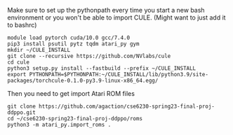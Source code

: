 Make sure to set up the pythonpath every time you start a new bash environment or you won't be able to import CULE. (Might want to just add it to bashrc)

```
module load pytorch cuda/10.0 gcc/7.4.0
pip3 install psutil pytz tqdm atari_py gym
mkdir ~/CULE_INSTALL
git clone --recursive https://github.com/NVlabs/cule
cd cule
python3 setup.py install --fastbuild --prefix ~/CULE_INSTALL
export PYTHONPATH=$PYTHONPATH:~/CULE_INSTALL/lib/python3.9/site-packages/torchcule-0.1.0-py3.9-linux-x86_64.egg/
```

Then you need to get import Atari ROM files
```
git clone https://github.com/agaction/cse6230-spring23-final-proj-ddppo.git
cd ~/cse6230-spring23-final-proj-ddppo/roms
python3 -m atari_py.import_roms .
```
